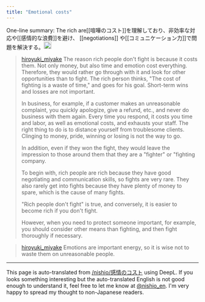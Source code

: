 ```yaml
---
title: "Emotional costs"
---
```


One-line summary: The rich are[[喧嘩のコスト]]を理解しており、非効率な対応や[[感情的な浪費]]を避け、 [[negotiations]] や[[コミュニケーション力]]で問題を解決する。<img src='https://scrapbox.io/api/pages/nishio-en/gpt/icon' alt='gpt.icon' height="19.5"/>

> [hiroyuki_miyake](https://twitter.com/hiroyuki_miyake/status/1698816801990459492/history) The reason rich people don't fight is because it costs them. Not only money, but also time and emotion cost everything. Therefore, they would rather go through with it and look for other opportunities than to fight. The rich person thinks, "The cost of fighting is a waste of time," and goes for his goal. Short-term wins and losses are not important.
>
>  In business, for example, if a customer makes an unreasonable complaint, you quickly apologize, give a refund, etc., and never do business with them again. Every time you respond, it costs you time and labor, as well as emotional costs, and exhausts your staff. The right thing to do is to distance yourself from troublesome clients. Clinging to money, pride, winning or losing is not the way to go.
>
>  In addition, even if they won the fight, they would leave the impression to those around them that they are a "fighter" or "fighting company.
>
>  To begin with, rich people are rich because they have good negotiating and communication skills, so fights are very rare. They also rarely get into fights because they have plenty of money to spare, which is the cause of many fights.
>
>  "Rich people don't fight" is true, and conversely, it is easier to become rich if you don't fight.
>
>  However, when you need to protect someone important, for example, you should consider other means than fighting, and then fight thoroughly if necessary.

> [hiroyuki_miyake](https://twitter.com/hiroyuki_miyake/status/1698915430084252127) Emotions are important energy, so it is wise not to waste them on unreasonable people.

---
This page is auto-translated from [/nishio/感情のコスト](https://scrapbox.io/nishio/感情のコスト) using DeepL. If you looks something interesting but the auto-translated English is not good enough to understand it, feel free to let me know at [@nishio_en](https://twitter.com/nishio_en). I'm very happy to spread my thought to non-Japanese readers.